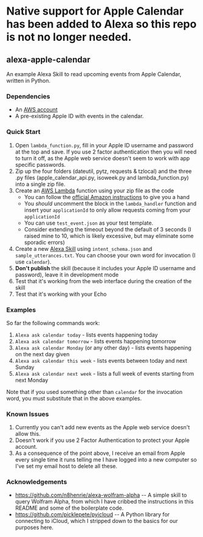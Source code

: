 # Native support for Apple Calendar has been added to Alexa so this repo is not no longer needed.

## alexa-apple-calendar

An example Alexa Skill to read upcoming events from Apple Calendar, written in Python.

### Dependencies

- An [AWS account](https://console.aws.amazon.com/console/home)
- A pre-existing Apple ID with events in the calendar.

### Quick Start

1. Open `lambda_function.py`, fill in your Apple ID username and password at the top and save. If you use 2 factor authentication then you will need to turn it off, as the Apple web service doesn't seem to work with app specific passwords.
1. Zip up the four folders (dateutil, pytz, requests & tzlocal) and the three .py files (apple_calendar_api.py, isoweek.py and lambda_function.py) into a single zip file.
1. Create an [AWS Lambda](https://console.aws.amazon.com/console/home) function
   using your zip file as the code
   - You can follow the [official Amazon
     instructions](https://developer.amazon.com/public/solutions/alexa/alexa-skills-kit/docs/developing-an-alexa-skill-as-a-lambda-function)
     to give you a hand
   - You *should* uncomment the block in the `lambda_handler` function and
     insert your `applicationId` to only allow requests coming from your
     `applicationId`
   - You can use `test_event.json` as your test template.
   - Consider extending the timeout beyond the default of 3 seconds (I raised mine to 10, which is likely excessive, but may eliminate some sporadic errors)
1. Create a new [Alexa
   Skill](https://developer.amazon.com/edw/home.html#/skill/create) using
   `intent_schema.json` and `sample_utterances.txt`. You can choose your own word for invocation (I use `calendar`).
1. **Don't publish** the skill (because it includes your Apple ID username and password), leave it in development mode
1. Test that it's working from the web interface during the creation of the
   skill
1. Test that it's working with your Echo

### Examples

So far the following commands work:

1. `Alexa ask calendar today` - lists events happening today
1. `Alexa ask calendar tomorrow` - lists events happening tomorrow
1. `Alexa ask calendar Monday` (or any other day) - lists events happening on the next day given
1. `Alexa ask calendar this week` - lists events between today and next Sunday
1. `Alexa ask calendar next week` - lists a full week of events starting from next Monday

Note that if you used something other than `calendar` for the invocation word, you must substitute that in the above examples.

### Known Issues

1. Currently you can't add new events as the Apple web service doesn't allow this.
1. Doesn't work if you use 2 Factor Authentication to protect your Apple account.
1. As a consequence of the point above, I receive an email from Apple every single time it runs telling me I have logged into a new computer so I've set my email host to delete all these.

### Acknowledgements

- <https://github.com/n8henrie/alexa-wolfram-alpha> -- A simple skill to query Wolfram Alpha, from which I have cribbed the instructions in this README and some of the boilerplate code.
- <https://github.com/picklepete/pyicloud> -- A Python library for connecting to iCloud, which I stripped down to the basics for our purposes here.
